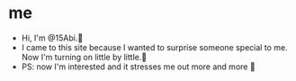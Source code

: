 # me
- Hi, I'm @15Abi.🌻
- I came to this site because I wanted to surprise someone special to me. Now I'm turning on little by little.🍂 
- PS: now I'm interested and it stresses me out more and more 💫
